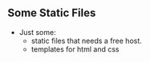 ## Some Static Files
- Just some:
	- static files that needs a free host.
	- templates for html and css
